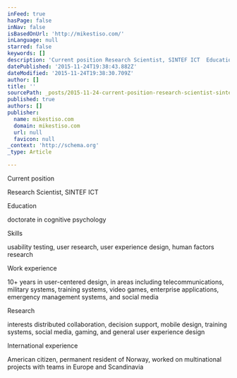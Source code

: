 ```yaml
---
inFeed: true
hasPage: false
inNav: false
isBasedOnUrl: 'http://mikestiso.com/'
inLanguage: null
starred: false
keywords: []
description: 'Current position Research Scientist, SINTEF ICT  Education doctorate in cognitive psychology  Skills usability testing, user research, user experience design, h'
datePublished: '2015-11-24T19:38:43.882Z'
dateModified: '2015-11-24T19:38:30.709Z'
author: []
title: ''
sourcePath: _posts/2015-11-24-current-position-research-scientist-sintef-ict-education-d.md
published: true
authors: []
publisher:
  name: mikestiso.com
  domain: mikestiso.com
  url: null
  favicon: null
_context: 'http://schema.org'
_type: Article

---
```

Current position

Research Scientist, SINTEF ICT

Education

doctorate in cognitive psychology

Skills

usability testing, user research, user experience design, human factors research

Work experience

10+ years in user-centered design, in areas including telecommunications, military systems, training systems, video games, enterprise applications, emergency management systems, and social media

Research

interests distributed collaboration, decision support, mobile design, training systems, social media, gaming, and general user experience design

International experience

American citizen, permanent resident of Norway, worked on multinational projects with teams in Europe and Scandinavia